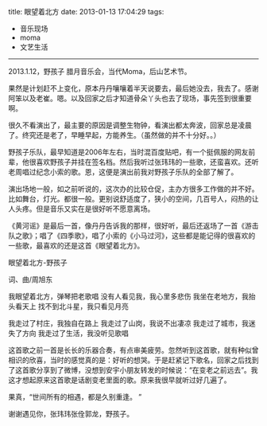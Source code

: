 title: 眼望着北方
date: 2013-01-13 17:04:29
tags:
- 音乐现场
- moma
- 文艺生活
---

2013.1.12，野孩子 腊月音乐会，当代Moma，后山艺术节。

果然是计划赶不上变化，原本丹丹嚷嚷着半天说要去，最后她没去，我去了。感谢阿笨以及老崔。嗯。以及回家之后才知道骨朵丫头也去了现场，事先签到很重要啊。

很久不看演出了，最主要的原因是调整生物钟，看演出都太奔波，回家总是凌晨了。终究还是老了，早睡早起，方能养生。（虽然做的并不十分好。。）

野孩子乐队，最早知道是2006年左右，当时混百度贴吧，有一个挺佩服的网友前辈，他很喜欢野孩子并挂在签名档。然后我听过张玮玮的一些歌，还蛮喜欢。还听老周唱过纪念小索的歌。恩，这便是演出前我对野孩子乐队的全部了解了。

演出场地一般，如之前听说的，这次办的比较仓促，主办方很多工作做的并不好。比如舞台，灯光。都很一般。更别说舒适度了，狭小的空间，几百号人，闷热的让人头疼。但是音乐又实在是很好听不愿意离场。

《黄河谣》是最后一首，像丹丹告诉我的那样，很好听，最后还返场了一首《游击队之歌》；唱了《四季歌》，唱了小索的《小马过河》，这些都是能记得的很喜欢的一些歌，最喜欢的还是这首《眼望着北方》。

眼望着北方-野孩子

词、曲/周旭东

我眼望着北方，弹琴把老歌唱
没有人看见我，我心里多悲伤
我坐在老地方，我抬头看天上
找不到北斗星，我只看见月亮

我走过了村庄，我独自在路上
我走过了山岗，我说不出凄凉
我走过了城市，我迷失了方向
我走过了生活，我没听见歌唱

这首歌之前一首是长长的乐器合奏，有点审美疲劳。忽然听到这首歌，就有种似曾相识的欣喜，当时的感觉真的是：好听的想哭。于是赶紧记下歌名，回家之后找到了这首歌分享到了微博，没想到安宇小朋友转发的时候说：“在变老之前远去”。我这才想起原来这首歌是话剧变老里面的歌。原来我很早就听过好几遍了。

果真，“世间所有的相遇，都是久别重逢。 ”

谢谢遇见你，张玮玮张佺郭龙，野孩子。

